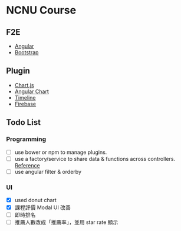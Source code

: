 # NCNU Course

## F2E
- [Angular](https://angularjs.org/)
- [Bootstrap](http://getbootstrap.com/)

## Plugin
- [Chart.js](http://www.chartjs.org/)
- [Angular Chart](http://jtblin.github.io/angular-chart.js/)
- [Timeline](http://visjs.org/)
- [Firebase](https://www.firebase.com/)

## Todo List

### Programming
- [ ] use bower or npm to manage plugins.
- [ ] use a factory/service to share data & functions across controllers. [Reference](http://stackoverflow.com/questions/32214567/angularui-modal-dialog-calling-dialogs-controller-function-on-rendered-even)
- [ ] use angular filter & orderby

### UI
- [x] used donut chart
- [x] 課程評價 Modal UI 改善
- [ ] 即時排名
- [ ] 推薦人數改成「推薦率」，並用 star rate 顯示
